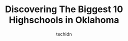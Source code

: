 ---
layout: ampstory
image: https://i0.wp.com/paketmu.com/wp-content/uploads/2023/06/yukon-high-school-0-in-oklahoma-1686369275.jpeg?resize=640,853
author: techidn
featured: false
description: Explore the diverse Highschool scene in Oklahoma, home to an incredible selection of 10 establishments catering to every taste. Whether youre in search of iconic favorites or undiscovered t
title: Discovering The Biggest 10 Highschools in Oklahoma
cover:
   title: Discovering The Biggest 10 Highschools in Oklahoma
   subtitle: RICKPATE
   background: https://paketmu.com/wp-content/uploads/2023/06/yukon-high-school-0-in-oklahoma-1686369275.jpeg

pages: 
 - layout: thirds
   top: <h1>#1 Dove Science Academy - High School OKC</h1>
   bottom: "<p>Dove is an excellent school with a strong focus on STEAM. They include the Arts! The teacher there, Ms. Winter, has always been so supportive of our students and goes out</p>"
   background: https://paketmu.com/wp-content/uploads/2023/06/yukon-high-school-1-in-oklahoma-1686369275.jpeg
   backgroundblur: true
 - layout: thirds
   top: <h1>#2 Oklahoma School of Science and Mathematics</h1>
   bottom: "<p>Rated one of the top schools in the U. S. This school offers college level courses for juniors and seniors in high school. It serves the entire state offering classes not</p>"
   background: https://paketmu.com/wp-content/uploads/2023/06/yukon-high-school-2-in-oklahoma-1686369276.jpeg
   cta:
      link: https://paketmu.com/discovering-the-biggest-10-highschools-in-oklahoma/
      text: Discovering The Biggest 10 Highschools in Oklahoma
 - layout: thirds
   top: <h1>#3 Mustang High School</h1>
   bottom: "<p>I am part of the Robotics team. We went to a state regional, for FRC(FIRST Robotics Challenge), and the Junior team(including me) placed 4th. The top 3 went to the Super </p>"
   background: https://paketmu.com/wp-content/uploads/2023/06/yukon-high-school-3-in-oklahoma-1686369277.jpeg
   cta:
      link: https://paketmu.com/discovering-the-biggest-10-highschools-in-oklahoma/
      text: Discovering The Biggest 10 Highschools in Oklahoma
 - layout: thirds
   top: <h1>#4 Del City High School</h1>
   bottom: "<p>1900 S Sunnylane Rd, Del City, OK 73115, United States</p>"
   background: https://images.unsplash.com/photo-1510906594845-bc082582c8cc?ixlib=rb-4.0.3&ixid=MnwxMjA3fDB8MHxwaG90by1wYWdlfHx8fGVufDB8fHx8&auto=format&fit=crop&w=640&h=853&q=80
   cta:
      link: https://paketmu.com/discovering-the-biggest-10-highschools-in-oklahoma/
      text: Discovering The Biggest 10 Highschools in Oklahoma
 - layout: thirds
   top: <h1>#5 Edmond Santa Fe High School</h1>
   bottom: "<p>1901 W 15th St, Edmond, OK 73013, United States</p>"
   background: https://images.unsplash.com/photo-1567095761054-7a02e69e5c43?ixlib=rb-4.0.3&ixid=MnwxMjA3fDB8MHxwaG90by1wYWdlfHx8fGVufDB8fHx8&auto=format&fit=crop&w=640&h=853&q=80
   cta:
      link: https://paketmu.com/discovering-the-biggest-10-highschools-in-oklahoma/
      text: Discovering The Biggest 10 Highschools in Oklahoma
 - layout: thirds
   top: <h1>#6 Putnam City High School</h1>
   bottom: "<p>5300 NW 50th St, Oklahoma City, OK 73122, United States</p>"
   background: https://images.unsplash.com/photo-1496096265110-f83ad7f96608?ixlib=rb-4.0.3&ixid=MnwxMjA3fDB8MHxwaG90by1wYWdlfHx8fGVufDB8fHx8&auto=format&fit=crop&w=640&h=853&q=80
   cta:
      link: https://paketmu.com/discovering-the-biggest-10-highschools-in-oklahoma/
      text: Discovering The Biggest 10 Highschools in Oklahoma
 - layout: thirds
   top: <h1>#7 Northwest Classen High School</h1>
   bottom: "<p>2801 NW 27th St, Oklahoma City, OK 73107, United States</p>"
   background: https://images.unsplash.com/photo-1567360425618-1594206637d2?ixlib=rb-4.0.3&ixid=MnwxMjA3fDB8MHxwaG90by1wYWdlfHx8fGVufDB8fHx8&auto=format&fit=crop&w=640&h=853&q=80
   cta:
      link: https://paketmu.com/discovering-the-biggest-10-highschools-in-oklahoma/
      text: Discovering The Biggest 10 Highschools in Oklahoma
 - layout: thirds
   middle: Continue reading...
   background: https://images.unsplash.com/photo-1527067829737-402993088e6b?ixlib=rb-4.0.3&ixid=MnwxMjA3fDB8MHxwaG90by1wYWdlfHx8fGVufDB8fHx8&auto=format&fit=crop&w=640&h=853&q=80
   cta:
      link: https://paketmu.com/discovering-the-biggest-10-highschools-in-oklahoma/
      text: Discovering The Biggest 10 Highschools in Oklahoma
      
---